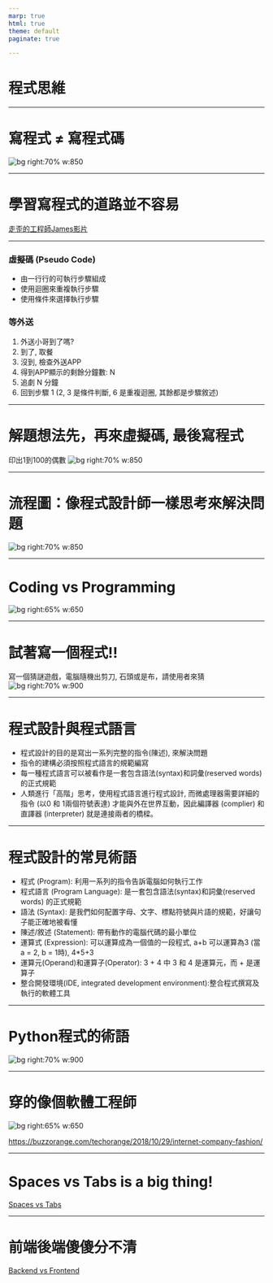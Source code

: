 ```yaml
---
marp: true
html: true
theme: default
paginate: true

---
```

# 程式思維
---
# 寫程式 ≠ 寫程式碼
![bg right:70% w:850](../files/image/programming_thinking.png)

---
# 學習寫程式的道路並不容易

[走歪的工程師James影片](https://youtu.be/t35Fxn0nenU?si=ebDvv9J6ZIw8Xn9I)

---
### 虛擬碼 (Pseudo Code)
- 由一行行的可執行步驟組成
- 使用迴圈來重複執行步驟
- 使用條件來選擇執行步驟
### 等外送
1. 外送小哥到了嗎?
2. 到了, 取餐
3. 沒到, 檢查外送APP
4. 得到APP顯示的剩餘分鐘數: N
5. 追劇 N 分鐘
6. 回到步驟 1
(2, 3 是條件判斷, 6 是重複迴圈, 其餘都是步驟敘述)

---
# 解題想法先，再來虛擬碼, 最後寫程式

印出1到100的偶數
![bg right:70% w:850](../files/image/print_even_number.png)

---
# 流程圖：像程式設計師一樣思考來解決問題
![bg right:70% w:850](../files/image/take_umbrella.png)

---
# Coding vs Programming

![bg right:65% w:650](https://cdn-galmn.nitrocdn.com/GSQzEdMFdIGgicqYAambSetFochNVMes/assets/images/optimized/rev-8a8ba0a/www.goodcore.co.uk/blog/wp-content/webp-express/webp-images/uploads/2019/08/coding-vs-programming.png.webp)

---
# 試著寫一個程式!!
寫一個猜謎遊戲，電腦隨機出剪刀, 石頭或是布，請使用者來猜
![bg right:70% w:900](../files/image/guessing_game.png)

---
# 程式設計與程式語言
- 程式設計的目的是寫出一系列完整的指令(陳述), 來解決問題
- 指令的建構必須按照程式語言的規範編寫
- 每一種程式語言可以被看作是一套包含語法(syntax)和詞彙(reserved words) 的正式規範
- 人類進行「高階」思考，使用程式語言進行程式設計, 而微處理器需要詳細的指令  (以0 和 1兩個符號表達) 才能與外在世界互動，因此編譯器 (complier) 和直譯器 (interpreter) 就是連接兩者的橋樑。

---
# 程式設計的常見術語
- 程式 (Program): 利用一系列的指令告訴電腦如何執行工作
- 程式語言 (Program Language): 是一套包含語法(syntax)和詞彙(reserved words) 的正式規範
- 語法 (Syntax): 是我們如何配置字母、文字、標點符號與片語的規範，好讓句子能正確地被看懂
- 陳述/敘述 (Statement): 帶有動作的電腦代碼的最小單位
- 運算式 (Expression): 可以運算成為一個值的一段程式, a+b 可以運算為3 (當 a = 2, b = 1時), 4*5+3 
- 運算元(Operand)和運算子(Operator): 3 + 4 中 3 和 4 是運算元，而 + 是運算子
- 整合開發環境(IDE, integrated development environment):整合程式撰寫及執行的軟體工具

---
# Python程式的術語
![bg right:70% w:900](../files/image/python_terms.png)

---
# 穿的像個軟體工程師

![bg right:65% w:650](https://buzzorange.com/techorange/app/uploads/2021/07/%E8%9E%A2%E5%B9%95%E5%BF%AB%E7%85%A7-2018-10-29-%E4%B8%8B%E5%8D%882.44.51.png)

https://buzzorange.com/techorange/2018/10/29/internet-company-fashion/

---
# Spaces vs Tabs is a big thing!
[Spaces vs Tabs](https://youtu.be/oRva7UxGQDw?si=64njr8nmPyc2GTcm)

---
# 前端後端傻傻分不清
[Backend vs Frontend](https://youtu.be/G-Ks1XYGyaY?si=N2HKBHyOD5fqVBvN)
